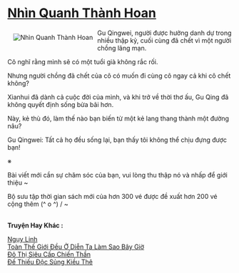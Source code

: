 <a href="https://truyentiki.com/nhin-quanh-thanh-hoan.30588/" title="Nhìn Quanh Thành Hoan"><h1>Nhìn Quanh Thành Hoan</h1></a><div style="display:table"><img align="right" style="float: left; padding: 10px;" src="https://truyentiki.com/a/img/str/src/30588.jpg" alt="Nhìn Quanh Thành Hoan">Gu Qingwei, người được hưởng danh dự trong nhiều thập kỷ, cuối cùng đã chết vì một người chồng lãng mạn. <p></p> Cô nghĩ rằng mình sẽ có một tuổi già không rắc rối. <p></p> Nhưng người chồng đã chết của cô có muốn đi cùng cô ngay cả khi cô chết không? <p></p> Xianhui đã dành cả cuộc đời của mình, và khi trở về thời thơ ấu, Gu Qing đã không quyết định sống bừa bãi hơn. <p></p> Này, kẻ thù đó, làm thế nào bạn biến từ một kẻ lang thang thành một đường nâu? <p></p> Gu Qingwei: Tất cả họ đều sống lại, bạn thấy tôi không thể chịu đựng được bạn! <p></p> ※ <p></p> Bài viết mới cần sự chăm sóc của bạn, vui lòng thu thập nó và nhấp để giới thiệu ~ <p></p> Bộ sưu tập thời gian sách mới của hơn 300 vé được đề xuất hơn 200 vé cộng thêm (^ o ^) / ~</div><p><br><b>Truyện Hay Khác :</b></p><a href="https://truyentiki.com/nguy-linh.30587/" alt="Ngụy Linh">Ngụy Linh</a><br/><a href="https://truyentiki.wordpress.com/2020/06/08/toan-the-gioi-deu-o-dien-ta-lam-sao-bay-gio/" alt="Toàn Thế Giới Đều Ở Diễn Ta Làm Sao Bây Giờ">Toàn Thế Giới Đều Ở Diễn Ta Làm Sao Bây Giờ</a><br/><a href="https://truyentiki.wordpress.com/2020/06/08/do-thi-sieu-cap-chien-than/" alt="Đô Thị Siêu Cấp Chiến Thần">Đô Thị Siêu Cấp Chiến Thần</a><br/><a href="https://github.com/nownovels/truyenhay/tree/master/truyenhay/30410/README.md" alt="Đế Thiếu Độc Sủng Kiều Thê">Đế Thiếu Độc Sủng Kiều Thê</a><br/>